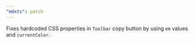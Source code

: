 ```yaml
---
"mdxts": patch
---
```


Fixes hardcoded CSS properties in `Toolbar` copy button by using `em` values and `currentColor`.
